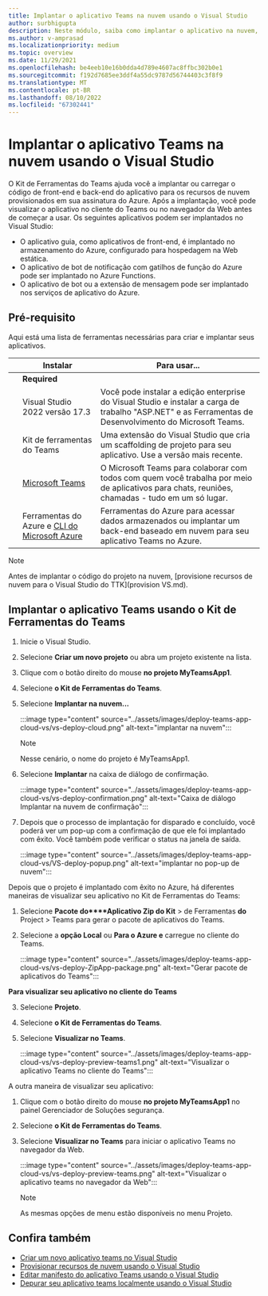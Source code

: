 ```yaml
---
title: Implantar o aplicativo Teams na nuvem usando o Visual Studio
author: surbhigupta
description: Neste módulo, saiba como implantar o aplicativo na nuvem, no Azure ou no SharePoint e implantar aplicativos do Teams usando o Kit de Ferramentas do Teams no Visual Studio
ms.author: v-amprasad
ms.localizationpriority: medium
ms.topic: overview
ms.date: 11/29/2021
ms.openlocfilehash: be4eeb10e16b0dda4d789e4607ac8ffbc302b0e1
ms.sourcegitcommit: f192d7685ee3ddf4a55dc9787d56744403c3f8f9
ms.translationtype: MT
ms.contentlocale: pt-BR
ms.lasthandoff: 08/10/2022
ms.locfileid: "67302441"
---
```

# <a name="deploy-teams-app-to-the-cloud-using-visual-studio"></a>Implantar o aplicativo Teams na nuvem usando o Visual Studio

O Kit de Ferramentas do Teams ajuda você a implantar ou carregar o código de front-end e back-end do aplicativo para os recursos de nuvem provisionados em sua assinatura do Azure. Após a implantação, você pode visualizar o aplicativo no cliente do Teams ou no navegador da Web antes de começar a usar. Os seguintes aplicativos podem ser implantados no Visual Studio:

* O aplicativo guia, como aplicativos de front-end, é implantado no armazenamento do Azure, configurado para hospedagem na Web estática.
* O aplicativo de bot de notificação com gatilhos de função do Azure pode ser implantado no Azure Functions.
* O aplicativo de bot ou a extensão de mensagem pode ser implantado nos serviços de aplicativo do Azure.

## <a name="prerequisite"></a>Pré-requisito

Aqui está uma lista de ferramentas necessárias para criar e implantar seus aplicativos.

| &nbsp; | Instalar | Para usar... |
| --- | --- | --- |
| &nbsp; | **Required** | &nbsp; |
| &nbsp; | Visual Studio 2022 versão 17.3 | Você pode instalar a edição enterprise do Visual Studio e instalar a carga de trabalho "ASP.NET" e as Ferramentas de Desenvolvimento do Microsoft Teams. |
| &nbsp; | Kit de ferramentas do Teams | Uma extensão do Visual Studio que cria um scaffolding de projeto para seu aplicativo. Use a versão mais recente. |
| &nbsp; | [Microsoft Teams](https://www.microsoft.com/microsoft-teams/download-app) | O Microsoft Teams para colaborar com todos com quem você trabalha por meio de aplicativos para chats, reuniões, chamadas - tudo em um só lugar. |
| &nbsp; | Ferramentas do Azure e [CLI do Microsoft Azure](/cli/azure/install-azure-cli) | Ferramentas do Azure para acessar dados armazenados ou implantar um back-end baseado em nuvem para seu aplicativo Teams no Azure. |

  > [!NOTE]
  > Antes de implantar o código do projeto na nuvem, [provisione recursos de nuvem para o Visual Studio do TTK](provision VS.md).

## <a name="deploy-teams-app-using-teams-toolkit"></a>Implantar o aplicativo Teams usando o Kit de Ferramentas do Teams

1. Inicie o Visual Studio.
1. Selecione **Criar um novo projeto** ou abra um projeto existente na lista.
1. Clique com o botão direito do mouse **no projeto MyTeamsApp1**.
1. Selecione **o Kit de Ferramentas do Teams**.
1. Selecione **Implantar na nuvem...**

   :::image type="content" source="../assets/images/deploy-teams-app-cloud-vs/vs-deploy-cloud.png" alt-text="implantar na nuvem":::

   > [!NOTE]
   > Nesse cenário, o nome do projeto é MyTeamsApp1.

1. Selecione **Implantar** na caixa de diálogo de confirmação.

   :::image type="content" source="../assets/images/deploy-teams-app-cloud-vs/vs-deploy-confirmation.png" alt-text="Caixa de diálogo Implantar na nuvem de confirmação":::

1. Depois que o processo de implantação for disparado e concluído, você poderá ver um pop-up com a confirmação de que ele foi implantado com êxito. Você também pode verificar o status na janela de saída.

   :::image type="content" source="../assets/images/deploy-teams-app-cloud-vs/VS-deploy-popup.png" alt-text="implantar no pop-up de nuvem":::

Depois que o projeto é implantado com êxito no Azure, há diferentes maneiras de visualizar seu aplicativo no Kit de Ferramentas do Teams:

1. Selecione **Pacote do****Aplicativo Zip do Kit** >  de Ferramentas **do** Project  >  Teams para gerar o pacote de aplicativos do Teams.
1. Selecione a **opção Local** ou **Para o Azure e** carregue no cliente do Teams.

   :::image type="content" source="../assets/images/deploy-teams-app-cloud-vs/vs-deploy-ZipApp-package.png" alt-text="Gerar pacote de aplicativos do Teams":::

  **Para visualizar seu aplicativo no cliente do Teams**

3. Selecione **Projeto**.
4. Selecione **o Kit de Ferramentas do Teams**.
5. Selecione **Visualizar no Teams**.

   :::image type="content" source="../assets/images/deploy-teams-app-cloud-vs/vs-deploy-preview-teams1.png" alt-text="Visualizar o aplicativo Teams no cliente do Teams":::

A outra maneira de visualizar seu aplicativo:

1. Clique com o botão direito do mouse **no projeto MyTeamsApp1** no painel Gerenciador de Soluções segurança.
1. Selecione **o Kit de Ferramentas do Teams**.
1. Selecione **Visualizar no Teams** para iniciar o aplicativo Teams no navegador da Web.

   :::image type="content" source="../assets/images/deploy-teams-app-cloud-vs/vs-deploy-preview-teams.png" alt-text="Visualizar o aplicativo teams no navegador da Web":::

   > [!NOTE]
   > As mesmas opções de menu estão disponíveis no menu Projeto.

## <a name="see-also"></a>Confira também

* [Criar um novo aplicativo teams no Visual Studio](create-new-teams-app-for-Visual-Studio.md)
* [Provisionar recursos de nuvem usando o Visual Studio](provision-cloud-resources.md)
* [Editar manifesto do aplicativo Teams usando o Visual Studio](VS-TeamsFx-preview-and-customize-app-manifest.md)
* [Depurar seu aplicativo teams localmente usando o Visual Studio](debug-teams-app-visual-studio.md)
